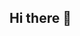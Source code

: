 ## Hi there 👋






<!--
# 👋 Hi there, I'm Richard Esley!

Welcome to my GitHub profile!

## About Me

- **👀 Interests:** 
  > Artificial Intelligence (IA)
- **🌱 Currently Learning:** 
  > Python
  > Java
  > HTML & CSS
  > PHP
  > MySQL
- **🅰️ Goals:**
  > Create a awesome health app;
  > Create a simple RPG Game;
  > Code in Power BI, React and angular.

- Gif:
(https://i.pinimg.com/originals/1c/ec/60/1cec60b076ed3e42a0a253548370a353.gif)

## 📫 How to Reach Me

- Email: [richardesleyso@gmail.com](mailto:richardesleyso@gmail.com)
- LinkedIn: [Richard Esley](https://www.linkedin.com/in/richardesley)

---

### Let's Connect!

Feel free to explore my repositories and contribute to my projects. I'm always open to collaboration and learning new things.

---

![GitHub Stats](https://github-readme-stats.vercel.app/api?username=RDEsley&show_icons=true&theme=radical)
![Top Langs](https://github-readme-stats.vercel.app/api/top-langs/?username=RDEsley&layout=compact&theme=radical)

-->
